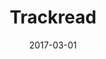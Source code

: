 ---
layout: post
size: 4
group: app
title:  Trackread
summary: Search for books, record progress and make notes about your favourite books. Uses the Goodreads API. Implements Google AdMob and Analytics.
project-url: https://github.com/akshatamohanty/udacity-android-nanodegree/tree/master/project-07-capstone-project
date:   2017-03-01
categories: post
image: ./images/trackread.jpg
type: project
tags: 
- android
---
